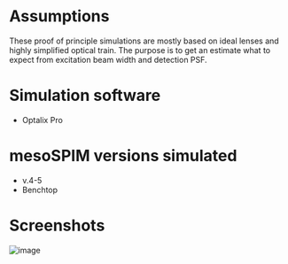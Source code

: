 # Assumptions
These proof of principle simulations are mostly based on ideal lenses and highly simplified optical train. The purpose is to get an estimate what to expect from excitation beam width and detection PSF.

# Simulation software
- Optalix Pro

# mesoSPIM versions simulated
- v.4-5
- Benchtop

# Screenshots
![image](https://github.com/mesoSPIM/optical-simulations/assets/10835134/bd31690b-73a8-49e6-81e7-24f266927a6e)
